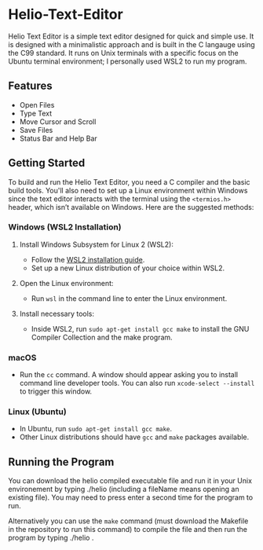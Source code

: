 # Helio-Text-Editor

Helio Text Editor is a simple text editor designed for quick and simple use. It is designed with a minimalistic approach and is built in the C langauge using the C99 standard. It runs on Unix terminals with a specific focus on the Ubuntu terminal environment; I personally used WSL2 to run my program.

## Features

- Open Files
- Type Text
- Move Cursor and Scroll
- Save Files
- Status Bar and Help Bar

## Getting Started

To build and run the Helio Text Editor, you need a C compiler and the basic build tools. You'll also need to set up a Linux environment within Windows since 
the text editor interacts with the terminal using the `<termios.h>` header, which isn’t available on Windows. Here are the suggested methods:

### Windows (WSL2 Installation)

1. Install Windows Subsystem for Linux 2 (WSL2):
   - Follow the [WSL2 installation guide](link-to-wsl2-installation).
   - Set up a new Linux distribution of your choice within WSL2.

2. Open the Linux environment:
   - Run `wsl` in the command line to enter the Linux environment.

3. Install necessary tools:
   - Inside WSL2, run `sudo apt-get install gcc make` to install the GNU Compiler Collection and the make program.

### macOS

- Run the `cc` command. A window should appear asking you to install command line developer tools. You can also run `xcode-select --install` to trigger this window.

### Linux (Ubuntu)

- In Ubuntu, run `sudo apt-get install gcc make`.
- Other Linux distributions should have `gcc` and `make` packages available.

## Running the Program
You can download the helio compiled executable file and run it in your Unix environement by typing ./helio <fileName> (including a fileName means opening an existing file). You may need to press enter a second time for the program to run.

Alternatively you can use the `make` command (must download the Makefile in the repository to run this command) to compile the file and then run the program by typing ./helio <fileName>.


